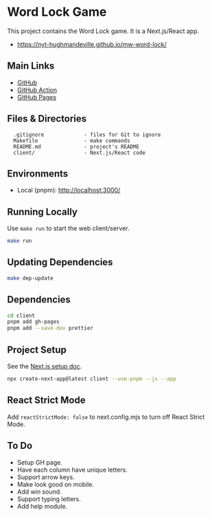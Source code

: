 # Word Lock Game

This project contains the Word Lock game. It is a Next.js/React app.

- <https://nyt-hughmandeville.github.io/mw-word-lock/>

## Main Links

- [GitHub](https://github.com/nytimes/mw-word-lock)
- [GitHub Action](https://github.com/nyt-hughmandeville/mw-word-lock/actions)
- [GitHub Pages](https://nyt-hughmandeville.github.io/mw-word-lock/)

## Files & Directories

```text
  .gitignore             - files for Git to ignore
  Makefile               - make commands
  README.md              - project's README
  client/                - Next.js/React code
```

## Environments

- Local (pnpm): <http://localhost:3000/>

## Running Locally

Use `make run` to start the web client/server.

```sh
make run
```

## Updating Dependencies

```sh
make dep-update
```

## Dependencies

```sh
cd client
pnpm add gh-pages
pnpm add --save-dev prettier
```

## Project Setup

See the [Next.js setup doc](https://nextjs.org/learn/basics/deploying-nextjs-app/setup).

```sh
npx create-next-app@latest client --use-pnpm --js --app
```

## React Strict Mode

Add `reactStrictMode: false` to next.config.mjs to turn off React Strict Mode.

## To Do

- Setup GH page.
- Have each column have unique letters.
- Support arrow keys.
- Make look good on mobile.
- Add win sound.
- Support typing letters.
- Add help module.
